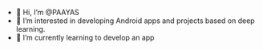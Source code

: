 - 👋 Hi, I’m @PAAYAS
- 👀 I’m interested in developing Android apps and projects based on deep learning.
- 🌱 I’m currently learning to develop an app

<!---
PAAYAS/PAAYAS is a ✨ special ✨ repository because its `README.md` (this file) appears on your GitHub profile.
You can click the Preview link to take a look at your changes.
--->
